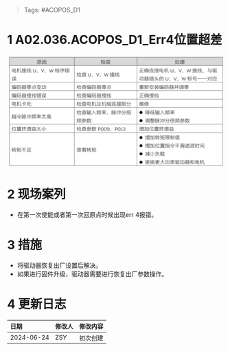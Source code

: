 > Tags: #ACOPOS_D1

# 1 A02.036.ACOPOS_D1_Err4位置超差

![](FILES/036ACOPOS_D1_Err4位置超差/image-20240624151147093.png)

# 2 现场案列

- 在第一次使能或者第一次回原点时候出现err 4报错。

# 3 措施

- 将驱动器恢复出厂设置后解决。
- 如果进行固件升级，驱动器需要进行恢复出厂参数操作。

# 4 更新日志

| 日期         | 修改人 | 修改内容 |
| :--------- | :-- | :--- |
| 2024-06-24 | ZSY | 初次创建 |

